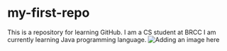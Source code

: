 # my-first-repo
This is a repository for learning GitHub.
I am a CS student at BRCC 
I am currently learning Java programming language.
![Adding an image here](https://www.bing.com/images/search?view=detailV2&ccid=Q0qX0qiW&id=6626599BFB7F6A2243ADC2024314A32C962F7E46&thid=OIP.Q0qX0qiWy2OdF3G8zpaOpwHaEK&mediaurl=https%3a%2f%2fth.bing.com%2fth%2fid%2fR.434a97d2a896cb639d1771bcce968ea7%3frik%3dRn4vliyjFEMCwg%26riu%3dhttp%253a%252f%252fimages.performgroup.com%252fdi%252flibrary%252fGOAL%252fed%252fb3%252fcristiano-ronaldo-real-madrid-sevilla-laliga-14052017_1hzhydwvkb96x16a6q5echekye.jpg%253ft%253d143667780%26ehk%3dPjy08M37aQ8hWkz7B51qhmRMgk6Nygv9QNsqIaaCoSU%253d%26risl%3d%26pid%3dImgRaw%26r%3d0&exph=1080&expw=1920&q=Ronaldo+Real+madrid+bets+pic&simid=608048304908813032&FORM=IRPRST&ck=608B5B3170D1FC767BE7A7389B9D88C6&selectedIndex=3&itb=0)
